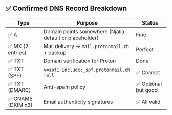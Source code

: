 ## ✅ Confirmed DNS Record Breakdown

| Type           | Purpose                                | Status            |
|----------------|----------------------------------------|-------------------|
| ✅ A           | Domain points somewhere (Njalla default or placeholder) | Fine              |
| ✅ MX (2 entries) | Mail delivery → `mail.protonmail.ch` + backup     | Perfect           |
| ✅ TXT         | Domain verification for Proton         | Done              |
| ✅ TXT (SPF)   | `v=spf1 include:_spf.protonmail.ch ~all` | ✅ Correct         |
| ✅ TXT (DMARC) | Anti-spam policy                       | ✅ Optional but good |
| ✅ CNAME (DKIM x3) | Email authenticity signatures        | ✅ All valid       |
